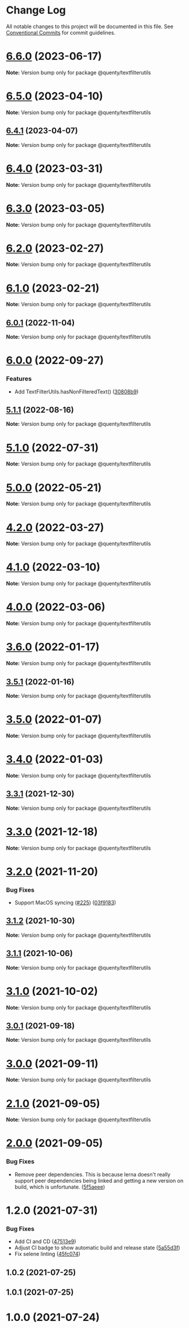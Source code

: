 # Change Log

All notable changes to this project will be documented in this file.
See [Conventional Commits](https://conventionalcommits.org) for commit guidelines.

# [6.6.0](https://github.com/Quenty/NevermoreEngine/compare/@quenty/textfilterutils@6.5.0...@quenty/textfilterutils@6.6.0) (2023-06-17)

**Note:** Version bump only for package @quenty/textfilterutils





# [6.5.0](https://github.com/Quenty/NevermoreEngine/compare/@quenty/textfilterutils@6.4.1...@quenty/textfilterutils@6.5.0) (2023-04-10)

**Note:** Version bump only for package @quenty/textfilterutils





## [6.4.1](https://github.com/Quenty/NevermoreEngine/compare/@quenty/textfilterutils@6.4.0...@quenty/textfilterutils@6.4.1) (2023-04-07)

**Note:** Version bump only for package @quenty/textfilterutils





# [6.4.0](https://github.com/Quenty/NevermoreEngine/compare/@quenty/textfilterutils@6.3.0...@quenty/textfilterutils@6.4.0) (2023-03-31)

**Note:** Version bump only for package @quenty/textfilterutils





# [6.3.0](https://github.com/Quenty/NevermoreEngine/compare/@quenty/textfilterutils@6.2.0...@quenty/textfilterutils@6.3.0) (2023-03-05)

**Note:** Version bump only for package @quenty/textfilterutils





# [6.2.0](https://github.com/Quenty/NevermoreEngine/compare/@quenty/textfilterutils@6.1.0...@quenty/textfilterutils@6.2.0) (2023-02-27)

**Note:** Version bump only for package @quenty/textfilterutils





# [6.1.0](https://github.com/Quenty/NevermoreEngine/compare/@quenty/textfilterutils@6.0.1...@quenty/textfilterutils@6.1.0) (2023-02-21)

**Note:** Version bump only for package @quenty/textfilterutils





## [6.0.1](https://github.com/Quenty/NevermoreEngine/compare/@quenty/textfilterutils@6.0.0...@quenty/textfilterutils@6.0.1) (2022-11-04)

**Note:** Version bump only for package @quenty/textfilterutils





# [6.0.0](https://github.com/Quenty/NevermoreEngine/compare/@quenty/textfilterutils@5.1.1...@quenty/textfilterutils@6.0.0) (2022-09-27)


### Features

* Add TextFilterUtils.hasNonFilteredText() ([30808b9](https://github.com/Quenty/NevermoreEngine/commit/30808b9f267abdefd4178bd0d39747f6ebd88877))





## [5.1.1](https://github.com/Quenty/NevermoreEngine/compare/@quenty/textfilterutils@5.1.0...@quenty/textfilterutils@5.1.1) (2022-08-16)

**Note:** Version bump only for package @quenty/textfilterutils





# [5.1.0](https://github.com/Quenty/NevermoreEngine/compare/@quenty/textfilterutils@5.0.0...@quenty/textfilterutils@5.1.0) (2022-07-31)

**Note:** Version bump only for package @quenty/textfilterutils





# [5.0.0](https://github.com/Quenty/NevermoreEngine/compare/@quenty/textfilterutils@4.2.0...@quenty/textfilterutils@5.0.0) (2022-05-21)

**Note:** Version bump only for package @quenty/textfilterutils





# [4.2.0](https://github.com/Quenty/NevermoreEngine/compare/@quenty/textfilterutils@4.1.0...@quenty/textfilterutils@4.2.0) (2022-03-27)

**Note:** Version bump only for package @quenty/textfilterutils





# [4.1.0](https://github.com/Quenty/NevermoreEngine/compare/@quenty/textfilterutils@4.0.0...@quenty/textfilterutils@4.1.0) (2022-03-10)

**Note:** Version bump only for package @quenty/textfilterutils





# [4.0.0](https://github.com/Quenty/NevermoreEngine/compare/@quenty/textfilterutils@3.6.0...@quenty/textfilterutils@4.0.0) (2022-03-06)

**Note:** Version bump only for package @quenty/textfilterutils





# [3.6.0](https://github.com/Quenty/NevermoreEngine/compare/@quenty/textfilterutils@3.5.1...@quenty/textfilterutils@3.6.0) (2022-01-17)

**Note:** Version bump only for package @quenty/textfilterutils





## [3.5.1](https://github.com/Quenty/NevermoreEngine/compare/@quenty/textfilterutils@3.5.0...@quenty/textfilterutils@3.5.1) (2022-01-16)

**Note:** Version bump only for package @quenty/textfilterutils





# [3.5.0](https://github.com/Quenty/NevermoreEngine/compare/@quenty/textfilterutils@3.4.0...@quenty/textfilterutils@3.5.0) (2022-01-07)

**Note:** Version bump only for package @quenty/textfilterutils





# [3.4.0](https://github.com/Quenty/NevermoreEngine/compare/@quenty/textfilterutils@3.3.1...@quenty/textfilterutils@3.4.0) (2022-01-03)

**Note:** Version bump only for package @quenty/textfilterutils





## [3.3.1](https://github.com/Quenty/NevermoreEngine/compare/@quenty/textfilterutils@3.3.0...@quenty/textfilterutils@3.3.1) (2021-12-30)

**Note:** Version bump only for package @quenty/textfilterutils





# [3.3.0](https://github.com/Quenty/NevermoreEngine/compare/@quenty/textfilterutils@3.2.0...@quenty/textfilterutils@3.3.0) (2021-12-18)

**Note:** Version bump only for package @quenty/textfilterutils





# [3.2.0](https://github.com/Quenty/NevermoreEngine/compare/@quenty/textfilterutils@3.1.2...@quenty/textfilterutils@3.2.0) (2021-11-20)


### Bug Fixes

* Support MacOS syncing ([#225](https://github.com/Quenty/NevermoreEngine/issues/225)) ([03f9183](https://github.com/Quenty/NevermoreEngine/commit/03f918392c6a5bdd33f8a17c38de371d1e06c67a))





## [3.1.2](https://github.com/Quenty/NevermoreEngine/compare/@quenty/textfilterutils@3.1.1...@quenty/textfilterutils@3.1.2) (2021-10-30)

**Note:** Version bump only for package @quenty/textfilterutils





## [3.1.1](https://github.com/Quenty/NevermoreEngine/compare/@quenty/textfilterutils@3.1.0...@quenty/textfilterutils@3.1.1) (2021-10-06)

**Note:** Version bump only for package @quenty/textfilterutils





# [3.1.0](https://github.com/Quenty/NevermoreEngine/compare/@quenty/textfilterutils@3.0.1...@quenty/textfilterutils@3.1.0) (2021-10-02)

**Note:** Version bump only for package @quenty/textfilterutils





## [3.0.1](https://github.com/Quenty/NevermoreEngine/compare/@quenty/textfilterutils@3.0.0...@quenty/textfilterutils@3.0.1) (2021-09-18)

**Note:** Version bump only for package @quenty/textfilterutils





# [3.0.0](https://github.com/Quenty/NevermoreEngine/compare/@quenty/textfilterutils@2.1.0...@quenty/textfilterutils@3.0.0) (2021-09-11)

**Note:** Version bump only for package @quenty/textfilterutils





# [2.1.0](https://github.com/Quenty/NevermoreEngine/compare/@quenty/textfilterutils@2.0.0...@quenty/textfilterutils@2.1.0) (2021-09-05)

**Note:** Version bump only for package @quenty/textfilterutils





# [2.0.0](https://github.com/Quenty/NevermoreEngine/compare/@quenty/textfilterutils@1.2.0...@quenty/textfilterutils@2.0.0) (2021-09-05)


### Bug Fixes

* Remove peer dependencies. This is because lerna doesn't really support peer dependencies being linked and getting a new version on build, which is unfortunate. ([5f5aeee](https://github.com/Quenty/NevermoreEngine/commit/5f5aeeea8de9975435309e53679f0ef7064f9dd0))





# 1.2.0 (2021-07-31)


### Bug Fixes

* Add CI and CD ([47513e9](https://github.com/Quenty/NevermoreEngine/commit/47513e9b568162707534af132396dd8756947dd3))
* Adjust CI badge to show automatic build and release state ([5a55d3f](https://github.com/Quenty/NevermoreEngine/commit/5a55d3f19bf8d66a760d67da9b56ed47fab74656))
* Fix selene linting ([45fc074](https://github.com/Quenty/NevermoreEngine/commit/45fc07489ee59127ac6582689f19a0e87c1e5b5a))



## 1.0.2 (2021-07-25)



## 1.0.1 (2021-07-25)



# 1.0.0 (2021-07-24)
